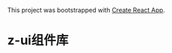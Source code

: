 This project was bootstrapped with [Create React App](https://github.com/facebook/create-react-app).

# z-ui组件库


